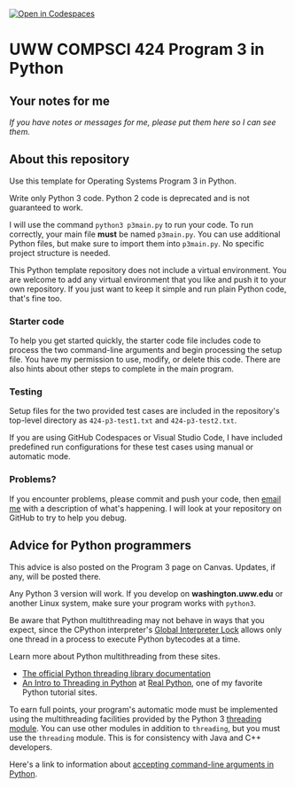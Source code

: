 [![Open in Codespaces](https://classroom.github.com/assets/launch-codespace-7f7980b617ed060a017424585567c406b6ee15c891e84e1186181d67ecf80aa0.svg)](https://classroom.github.com/open-in-codespaces?assignment_repo_id=14889548)
# UWW COMPSCI 424 Program 3 in Python
 
## Your notes for me

*If you have notes or messages for me, please put them here so I can see them.*

## About this repository

Use this template for Operating Systems Program 3 in Python. 

Write only Python 3 code. Python 2 code is deprecated and is not guaranteed to work.

I will use the command `python3 p3main.py` to run your code. To run correctly, your main file **must** be named `p3main.py`. You can use additional Python files, but make sure to import them into `p3main.py`. No specific project structure is needed.

This Python template repository does not include a virtual environment. You are welcome to add any virtual environment that you like and push it to your own repository. If you just want to keep it simple and run plain Python code, that's fine too.


### Starter code

To help you get started quickly, the starter code file includes code to process the two command-line arguments and begin processing the setup file. You have my permission to use, modify, or delete this code. There are also hints about other steps to complete in the main program.

### Testing

Setup files for the two provided test cases are included in the repository's top-level directory as `424-p3-test1.txt` and `424-p3-test2.txt`. 

If you are using GitHub Codespaces or Visual Studio Code, I have included predefined run configurations for these test cases using manual or automatic mode.

### Problems?

If you encounter problems, please commit and push your code, then [email me](osterz@uww.edu) with a description of what's happening. I will look at your repository on GitHub to try to help you debug.


## Advice for Python programmers

This advice is also posted on the Program 3 page on Canvas. Updates, if any, will be posted there.

Any Python 3 version will work. If you develop on **washington.uww.edu** or another Linux system, make sure your program works with `python3`.

Be aware that Python multithreading may not behave in ways that you expect, since the CPython interpreter's [Global Interpreter Lock](https://wiki.python.org/moin/GlobalInterpreterLock) allows only one thread in a process to execute Python bytecodes at a time.

Learn more about Python multithreading from these sites.

* [The official Python threading library documentation](https://docs.python.org/3/library/threading.html)
* [An Intro to Threading in Python](https://realpython.com/intro-to-python-threading) at [Real Python](https://realpython.com/), one of my favorite Python tutorial sites.

To earn full points, your program's automatic mode must be implemented using the multithreading facilities provided by the Python 3 [threading module](https://docs.python.org/3/library/threading.html). You can use other modules in addition to `threading`, but you must use the `threading` module. This is for consistency with Java and C++ developers.

Here's a link to information about [accepting command-line arguments in Python](https://docs.python.org/3/tutorial/stdlib.html#command-line-arguments).
